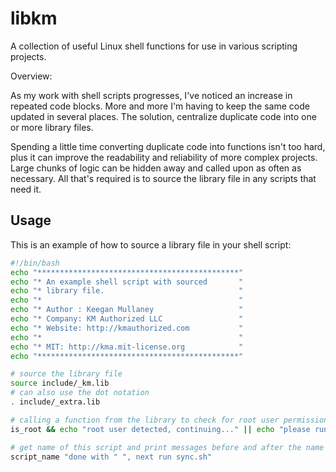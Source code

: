 libkm
=====

A collection of useful Linux shell functions for use in various scripting projects.

Overview:

As my work with shell scripts progresses, I've noticed an increase in repeated code blocks. More and more I'm having to keep the same code updated in several places. The solution, centralize duplicate code into one or more library files.

Spending a little time converting duplicate code into functions isn't too hard, plus it can improve the readability and reliability of more complex projects. Large chunks of logic can be hidden away and called upon as often as necessary. All that's required is to source the library file in any scripts that need it.

## Usage

This is an example of how to source a library file in your shell script:

```bash
#!/bin/bash
echo "*********************************************"
echo "* An example shell script with sourced       "
echo "* library file.                              "
echo "*                                            "
echo "* Author : Keegan Mullaney                   "
echo "* Company: KM Authorized LLC                 "
echo "* Website: http://kmauthorized.com           "
echo "*                                            "
echo "* MIT: http://kma.mit-license.org            "
echo "*********************************************"

# source the library file
source include/_km.lib
# can also use the dot notation
. include/_extra.lib

# calling a function from the library to check for root user permissions
is_root && echo "root user detected, continuing..." || echo "please run this script as root user"

# get name of this script and print messages before and after the name
script_name "done with " ", next run sync.sh"
```
